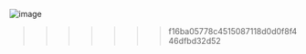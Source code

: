 
![image](https://github.com/user-attachments/assets/7928b236-2a0f-4fe3-9084-0abbd697b9da)
>>>>>>> f16ba05778c4515087118d0d0f8f446dfbd32d52
